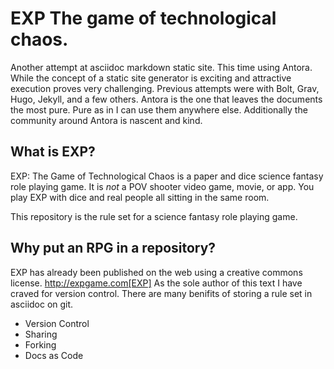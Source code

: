 # EXP The game of technological chaos. 

Another attempt at asciidoc markdown static site.
This time using Antora.
While the concept of a static site generator is exciting and attractive execution proves very challenging.
Previous attempts were with Bolt, Grav, Hugo, Jekyll, and a few others. 
Antora is the one that leaves the documents the most pure. 
Pure as in I can use them anywhere else. 
Additionally the community around Antora is nascent and kind.

## What is EXP?

EXP: The Game of Technological Chaos is a paper and dice science fantasy role playing game. 
It is *not* a POV shooter video game, movie, or app. 
You play EXP with dice and real people all sitting in the same room. 

This repository is the rule set for a science fantasy role playing game. 

## Why put an RPG in a repository?

EXP has already been published on the web using a creative commons license.
http://expgame.com[EXP]
As the sole author of this text I have craved for version control. 
There are many benifits of storing a rule set in asciidoc on git.

* Version Control
* Sharing 
* Forking
* Docs as Code
